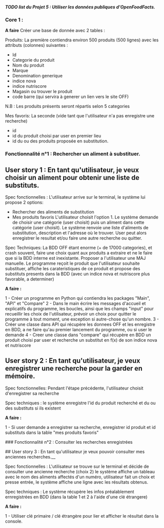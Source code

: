 ##### TODO list du Projet 5 : Utiliser les données publiques d'OpenFoodFacts.



### Core 1 : 
__A faire__
Créer une base de donnée avec 2 tables :

Produits:
La première contiendra environ 500 produits (500 lignes) avec les attributs (colonnes) suivantes :
- Id
- Categorie du produit
- Nom du produit
- Marque
- Denomination generique
- indice nova
- indice nutriscore
- Magasin ou trouver le produit
- code barre (qui servira à generer un lien vers le site OFF)

N.B : Les produits présents seront répartis selon 5 categories

Mes favoris:
La seconde (vide tant que l'utilisateur n'a pas enregistre une recherche)
- id
- id du produit choisi par user en premier lieu
- id du ou des produits proposée en substitution.


### Fonctionnalité n°1 : Rechercher un aliment à substituer.

## User story 1 : En tant qu'utilisateur, je veux choisir un aliment pour obtenir une liste de substituts.

Spec fonctionnelles : 
L'utilisateur arrive sur le terminal, le système lui propose 2 options: 
- Rechercher des aliments de substitution
- Mes produits favoris 
L'utilisateur choisit l'option 1.
Le système demande de choisir une catégorie (user choisit) puis un aliment dans cette catégorie (user choisit).
Le système renvoie une liste d'aliments de substitution, description et l'adresse où le trouver.
User peut alors enregistrer le resultat et/ou faire une autre recherche ou quitter.

Spec Techniques:
La BDD OFF étant enorme (+ de 17000 categories), et crash souvent, faire une choix quant aux produits a extraire et ne le faire
que si la BDD interne est inexistante. Proposer a l'utilisateur une MAJ manuelle.
Le programme reçoit le produit que l'utilisateur souhaite substituer, affiche les carateristiques de ce produit et propose
des substituts presents dans la BDD (avec un indice nova et nutriscore plus favorable, a determiner)

__A faire :__ 

1 - Créer un programme en Python qui contiendra les packages "Main", "API" et "Compare"
2 - Dans le main écrire les messages d'accueil et explicatifs du programme, les boucles, ainsi que les champs "input"
pour recueillir les choix de l'utilisateur, prévoir un choix pour quitter le programme à tout moment, 
une exception si autre-chose qu'un nombre.
3 - Créer une classe dans API qui récupère les donnees OFF et les enregistre en BDD, a ne faire qu'au premier lancement du programme, ou si user le demande
4 - Creer une classe dans "compare" qui récupère en BDD un produit choisi par user et recherche un substitut en f(x) de son indice nova et nutriscore


## User story 2 : En tant qu'utilisateur, je veux enregistrer une recherche pour la garder en mémoire.

Spec fonctionnelles:
Pendant l'étape précédente, l'utilisateur choisit d'enregistrer sa recherche

Spec techniques : le système enregistre l'id du produit recherché et du ou des substituts si ils existent

__A faire :__

1 - Si user demande a enregistrer sa recherche, enregistrer id produit et id substituts dans la table "mes produits favoris"




### Fonctionnalité n°2 : Consulter les recherches enregistrées

## User story 3 : En tant qu'utilisateur je veux pouvoir consulter mes anciennes recherches.__

Spec fonctionnelles : L'utilisateur se trouve sur le terminal et décide de consulter une ancienne recherche (choix 2)
le système affiche un tableau avec le nom des aliments affectés d'un numéro, utilisateur fait un choix et presse entrée, le système affiche une ligne avec les résultats obtenus.

Spec techniques : Le système récupère les infos préalablement ernregistrées en BDD (dans la table 1 et 2 à l'aide d'une clé étrangere)

__A faire :__

1 - Utiliser clé primaire / clé étrangère pour lier et afficher le résultat dans la console.